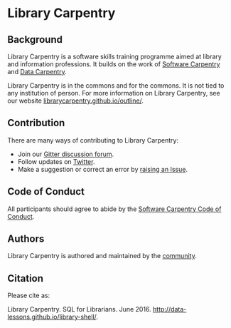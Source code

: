 # Library Carpentry

## Background

Library Carpentry is a software skills training programme aimed at library and information professions. It builds on the work of [Software Carpentry](http://software-carpentry.org/) and [Data Carpentry](http://www.datacarpentry.org/).

Library Carpentry is in the commons and for the commons. It is not tied to any institution of person. For more information on Library Carpentry, see our website [librarycarpentry.github.io/outline/](librarycarpentry.github.io/outline/).

## Contribution

There are many ways of contributing to Library Carpentry:

- Join our [Gitter discussion forum](https://gitter.im/weaverbel/LibraryCarpentry).
- Follow updates on [Twitter](https://twitter.com/search?f=tweets&vertical=default&q=%23librarycarpentry&src=typd).
- Make a suggestion or correct an error by [raising an Issue](https://github.com/data-lessons/library-sql/issues).

## Code of Conduct

All participants should agree to abide by the [Software Carpentry Code of Conduct](http://software-carpentry.org/conduct/).

## Authors

Library Carpentry is authored and maintained by the [community](https://github.com/data-lessons/library-sql/network/members).

## Citation

Please cite as:

Library Carpentry. SQL for Librarians. June 2016. http://data-lessons.github.io/library-shell/.
